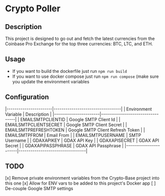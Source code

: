 # Crypto Poller

## Description

This project is designed to go out and fetch the latest currencies from the Coinbase Pro Exchange for the top three currencies: BTC, LTC, and ETH.

## Usage

- If you want to build the dockerfile just run `npm run build`
- If you want to use docker compose just run `npm run compose` (make sure you update the environment variables

## Configuration

|-----------------------|----------------------------------|
| Environment Variable  | Description                      |
|-----------------------|----------------------------------|
| EMAILSMTPCLIENTID     | Google SMTP Client Id            |
| EMAILSMTPCLIENTSECRET | Google SMTP Client Secret        |
| EMAILSMTPREFRESHTOKEN | Google SMTP Client Refresh Token |
| EMAILSMTPFROM         | Email From                       |
| EMAILSMTPUSERNAME     | SMTP Username                    |
| GDAXAPIKEY            | GDAX API Key                     |
| GDAXAPISECRET         | GDAX API Secret                  |
| GDAXAPIPASSPHRASE     | GDAX API Passphrase              |
|-----------------------|----------------------------------|

## TODO

[x] Remove private environment variables from the Crypto-Base project into this one
[x] Allow for ENV vars to be added to this project's Docker app
[ ] De-couple Google SMTP settings

